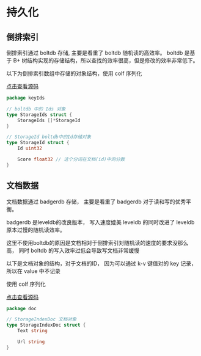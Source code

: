 # 持久化

## 倒排索引

倒排索引通过 boltdb 存储, 主要是看重了 boltdb 随机读的高效率。
boltdb 是基于 B+ 树结构实现的存储结构，所以查找的效率很高，但是修改的效率非常低下。

以下为倒排索引数组中存储的对象结构，使用 colf 序列化

[点击查看源码](../pkg/utils/colf/keyIds/keyIds.go)
```go
package keyIds

// boltdb 中的 Ids 对象
type StorageIds struct {
	StorageIds []*StorageId
}

// StorageId boltdb中的Id存储对象
type StorageId struct {
	Id uint32

	Score float32 // 这个分词在文档(id)中的分数
}
```

## 文档数据

文档数据通过 badgerdb 存储，
主要是看重了 badgerdb 对于读和写的优秀平衡。 

badgerdb 是leveldb的改良版本，
写入速度媲美 leveldb 的同时改进了 leveldb 原本过慢的随机读效率。

这里不使用boltdb的原因是文档相对于倒排索引对随机读的速度的要求没那么高，
同时 boltdb 的写入效率过低会导致写文档非常缓慢

以下是文档对象的结构，对于文档的ID，
因为可以通过 k-v 键值对的 key 记录，
所以在 value 中不记录

使用 colf 序列化

[点击查看源码](../pkg/utils/colf/doc/docStorage.go)
```go
package doc

// StorageIndexDoc 文档对象
type StorageIndexDoc struct {
	Text string

	Url string
}
```
